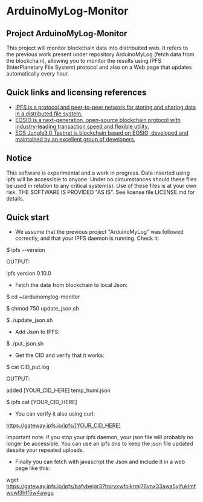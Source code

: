 ArduinoMyLog-Monitor
====================

## Project ArduinoMyLog-Monitor

This project will monitor blockchain data into distribuited web. It refers to the previous work present under repository ArduinoMyLog (fetch data from the blockchain), allowing you to monitor the results using IPFS (InterPlanetary File System) protocol and also on a Web page that updates automatically every hour.


## Quick links and licensing references

- [IPFS is a protocol and peer-to-peer network for storing and sharing data in a distributed file system.](https://ipfs.io)
- [EOSIO is a next-generation, open-source blockchain protocol with industry-leading transaction speed and flexible utility.](https://github.com/EOSIO)
- [EOS Jungle3.0 Testnet is blockchain based on EOSIO, developed and maintained by an excellent group of developers.](https://jungletestnet.io)



## Notice
This software is experimental and a work in progress. Data inserted using ipfs will be accessible to anyone.
Under no circumstances should these files be used in relation to any critical system(s).
Use of these files is at your own risk.
THE SOFTWARE IS PROVIDED "AS IS". See license file LICENSE.md for details.

## Quick start

* We assume that the previous project "ArduinoMyLog" was followed correctly, and that your IPFS daemon is running. Check it:

$ ipfs --version

OUTPUT:

ipfs version 0.10.0

* Fetch the data from blockchain to local Json:

$ cd ~/arduinomylog-monitor

$ chmod 750 update_json.sh

$ ./update_json.sh

* Add Json to IPFS:

$ ./put_json.sh

* Get the CID and verify that it works:

$ cat CID_put.log

OUTPUT:

added [YOUR_CID_HERE] temp_humi.json

$ ipfs cat [YOUR_CID_HERE]

* You can verify it also using curl:

https://gateway.ipfs.io/ipfs/[YOUR_CID_HERE]

Important note: if you stop your ipfs daemon, your json file will probably no longer be accessible. You can use an ipfs dns to keep the json file updated despite your repeated uploads.


* Finally you can fetch with javascript the Json and include it in a web page like this:

wget https://gateway.ipfs.io/ipfs/bafybeigr37tqjryxwfoikrmj76vnx33awa5yjfuklmfwcwl3hff5w4awgu
